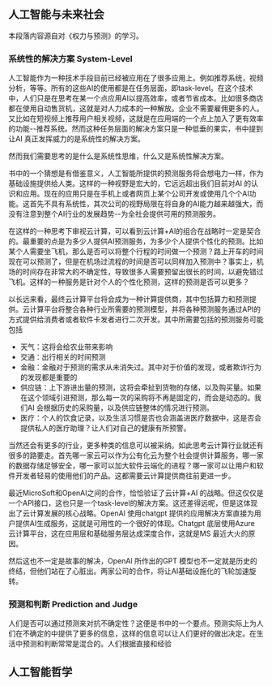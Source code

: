 ## 人工智能与未来社会
本段落内容源自对《权力与预测》的学习。

### 系统性的解决方案 System-Level

人工智能作为一种技术手段目前已经被应用在了很多应用上。例如推荐系统，视频分析，等等。所有的这些AI的使用都是在任务层面，即task-level。在这个技术中，人们只是在思考在某一个点应用AI以提高效率，或者节省成本。比如很多商店都在使用自动售货机，这就是对人力成本的一种解放。企业不需要雇佣更多的人。又比如在短视频上推荐用户相关视频，这就是在应用端的一个点上加入了更有效率的功能--推荐系统。然而这种任务层面的解决方案只是一种低垂的果实，书中提到让AI 真正发挥威力的是系统性的解决方案。

然而我们需要思考的是什么是系统性思维，什么又是系统性解决方案。

书中的一个猜想是有借鉴意义，人工智能所提供的预测服务将会想电力一样，作为基础设施提供给人类。这样的一种视野是宏大的，它远远超出我们目前对AI 的认识和应用。现在的应用只是在手机上或者网页上某个公司开发或使用几个个AI功能。这首先不具有系统性，其次公司的视野局限在将自身的AI能力越来越强大，而没有注意到整个AI行业的发展趋势--为全社会提供可用的预测服务。

在这样的一种思考下审视云计算，可以看到云计算+AI的组合在战略时一定是契合的。最重要的点是为多少人提供AI预测服务，为多少个人提供个性化的预测。比如某个人需要坐飞机，那么是否可以将整个行程的时间做一个预测？路上开车的时间现在可以预测了，但是在机场过流程的时间是否可以同样加入预测中？事实上，机场的时间存在非常大的不确定性，导致很多人需要预留出很长的时间，以避免错过飞机。这样的一种服务是针对个人的个性化预测，这样的预测是否可以更多？

以长远来看，最终云计算平台将会成为一种计算提供商，其中包括算力和预测提供。云计算平台将整合各种行业所需要的预测模型，并将各种预测服务通过API的方式提供给消费者或者软件卡发者进行二次开发。其中所需要包括的预测服务可能包括

* 天气：这将会给农业带来影响
* 交通：出行相关的时间预测
* 金融：金融对于预测的需求从未消失过。其中对于价值的发现，或者欺诈行为的发现都是重要的
* 供应链：上下游进出量的预测，这将会牵扯到货物的存储，以及购买量。如果在这个领域引进预测，那么每一次的采购将不再是固定的，而会是动态的。我们AI 会根据历史的采购量，以及供应链整体的情况进行预测。
* 医疗：个人的饮食记录，以及生活习惯是否也会涵盖进医疗数据中，这是否会提供私人的医疗助理？让人们对自己的健康有所预警。

当然还会有更多的行业，更多种类的信息可以被采纳。如此思考云计算行业就还有很多的路要走。首先哪一家云可以作为公有化云为整个社会提供计算服务，哪一家的数据存储足够安全，哪一家可以加大软件云端化的进程？哪一家可以让用户和软件开发者轻易的使用他们的产品。这都需要云计算提供商往前更进一步。

最近MicroSoft和OpenAI之间的合作，恰恰验证了云计算+AI 的战略。但这仅仅是一个API接口，这也只是一个task-level的解决方案。这还差得远呢，但是这体现出了云计算发展的核心战略。OpenAI 使用chatgpt 提供的应用解决方案直接为用户提供AI生成服务，这就是可用性的一个很好的体现。Chatgpt 底层使用Azure 云计算平台，这在应用层和基础服务层达成深度合作，这就是MS 最近大火的原因。

然后这也不一定是故事的解决，OpenAI 所作出的GPT 模型也不一定就是历史的终结，但他们站在了心脏出。两家公司的合作，将让AI基础设施化的飞轮加速旋转。

### 预测和判断 Prediction and Judge

人们是否可以通过预测来对抗不确定性？这便是书中的一个要点。预测实际上为人们在不确定的中提供了更多的信息，这样的信息可以让人们更好的做出决定。在生活中预测和判断常常是混合的。人们根据直接和经验

## 人工智能哲学


